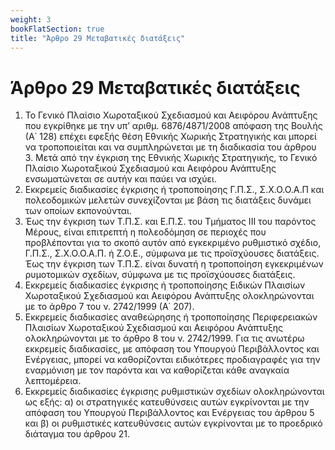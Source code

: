 ```yaml
---
weight: 3
bookFlatSection: true
title: "Άρθρο 29 Μεταβατικές διατάξεις"
---
```


# Άρθρο 29 Μεταβατικές διατάξεις

1. Το Γενικό Πλαίσιο Χωροταξικού Σχεδιασμού και Αειφόρου Ανάπτυξης που εγκρίθηκε με την υπ’ αριθμ. 6876/4871/2008 απόφαση της Βουλής (Α΄ 128) επέχει εφεξής θέση Εθνικής Χωρικής Στρατηγικής και μπορεί να τροποποιείται και να συμπληρώνεται με τη διαδικασία του άρθρου 3. Μετά από την έγκριση της Εθνικής Χωρικής Στρατηγικής, το Γενικό Πλαίσιο Χωροταξικού Σχεδιασμού και Αειφόρου Ανάπτυξης ενσωματώνεται σε αυτήν και παύει να ισχύει.
2. Εκκρεμείς διαδικασίες έγκρισης ή τροποποίησης Γ.Π.Σ., Σ.Χ.Ο.Ο.Α.Π και πολεοδομικών μελετών συνεχίζονται με βάση τις διατάξεις δυνάμει των οποίων εκπονούνται.
3. Έως την έγκριση των Τ.Π.Σ. και Ε.Π.Σ. του Τμήματος III του παρόντος Μέρους, είναι επιτρεπτή η πολεοδόμηση σε περιοχές που προβλέπονται για το σκοπό αυτόν από εγκεκριμένο ρυθμιστικό σχέδιο, Γ.Π.Σ., Σ.Χ.Ο.Ο.Α.Π. ή Ζ.Ο.Ε., σύμφωνα με τις προϊσχύουσες διατάξεις. Έως την έγκριση των Τ.Π.Σ. είναι δυνατή η τροποποίηση εγκεκριμένων ρυμοτομικών σχεδίων, σύμφωνα με τις προϊσχύουσες διατάξεις.
4. Εκκρεμείς διαδικασίες έγκρισης ή τροποποίησης Ειδικών Πλαισίων Χωροταξικού Σχεδιασμού και Αειφόρου Ανάπτυξης ολοκληρώνονται με το άρθρο 7 του ν. 2742/1999 (Α΄ 207).
5. Εκκρεμείς διαδικασίες αναθεώρησης ή τροποποίησης Περιφερειακών Πλαισίων Χωροταξικού Σχεδιασμού και Αειφόρου Ανάπτυξης ολοκληρώνονται με το άρθρο 8 του ν. 2742/1999. Για τις ανωτέρω εκκρεμείς διαδικασίες, με απόφαση του Υπουργού Περιβάλλοντος και Ενέργειας, μπορεί να καθορίζονται ειδικότερες προδιαγραφές για την εναρμόνιση με τον παρόντα και να καθορίζεται κάθε αναγκαία λεπτομέρεια.
6. Εκκρεμείς διαδικασίες έγκρισης ρυθμιστικών σχεδίων ολοκληρώνονται ως εξής:
α) οι στρατηγικές κατευθύνσεις αυτών εγκρίνονται με την απόφαση του Υπουργού Περιβάλλοντος και Ενέργειας του άρθρου 5 και
β) οι ρυθμιστικές κατευθύνσεις αυτών εγκρίνονται με το προεδρικό διάταγμα του άρθρου 21.

